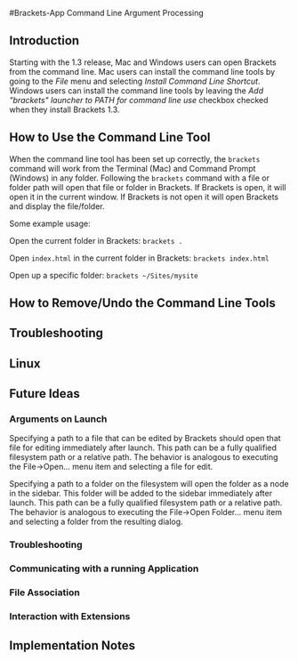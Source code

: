#Brackets-App Command Line Argument Processing

## Introduction
Starting with the 1.3 release, Mac and Windows users can open Brackets from the command line. Mac users can install the command line tools by going to the _File_ menu and selecting _Install Command Line Shortcut_. Windows users can install the command line tools by leaving the _Add "brackets" launcher to PATH for command line use_ checkbox checked when they install Brackets 1.3.

## How to Use the Command Line Tool

When the command line tool has been set up correctly, the `brackets` command will work from the Terminal (Mac) and Command Prompt (Windows) in any folder. Following the `brackets` command with a file or folder path will open that file or folder in Brackets. If Brackets is open, it will open it in the current window. If Brackets is not open it will open Brackets and display the file/folder.

Some example usage:

Open the current folder in Brackets: `brackets .`

Open `index.html` in the current folder in Brackets: `brackets index.html`

Open up a specific folder: `brackets ~/Sites/mysite`

## How to Remove/Undo the Command Line Tools

## Troubleshooting

## Linux

## Future Ideas
### Arguments on Launch

   Specifying a path to a file that can be edited by Brackets should open that file for editing immediately after launch.  This path can be a fully qualified filesystem path or a relative path.  The behavior is analogous to executing the File->Open... menu item and selecting a file for edit.

   Specifying a path to a folder on the filesystem will open the folder as a node in the sidebar.  This folder will be added to the sidebar immediately after launch.  This path can be a fully qualified filesystem path or a relative path.  The behavior is analogous to executing the File->Open Folder... menu item and selecting a folder from the resulting dialog.
### Troubleshooting
### Communicating with a running Application

### File Association

### Interaction with Extensions

## Implementation Notes